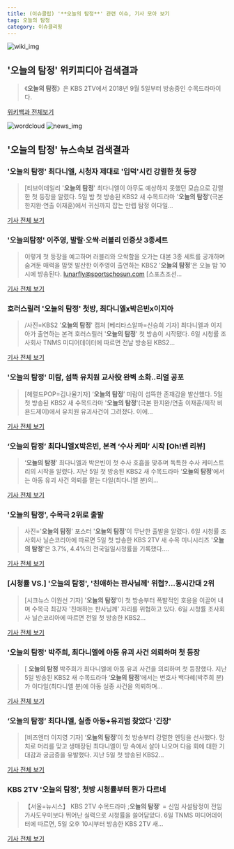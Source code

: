 ```yaml
---
title: (이슈클립) '**오늘의 탐정**' 관련 이슈, 기사 모아 보기
tag: 오늘의 탐정
category: 이슈클리핑
---
```

![wiki_img](https://user-images.githubusercontent.com/42597476/44503234-41136a80-a6d0-11e8-9071-6fc6418eafe4.png)
## **'**오늘의 탐정**'** 위키피디아 검색결과
>《**오늘의 탐정**》은 KBS 2TV에서 2018년 9월 5일부터 방송중인 수목드라마이다.

<a href="https://ko.wikipedia.org/wiki/오늘의 탐정" target="_blank">위키백과 전체보기</a>

![wordcloud](https://s3.ap-northeast-2.amazonaws.com/lyrics101-wordcloud/2018-09-06-1536204914.png)
![news_img](https://user-images.githubusercontent.com/42597476/44507050-1206f400-a6e4-11e8-8d98-7ffbfebb353f.png)
## **'**오늘의 탐정**'** 뉴스속보 검색결과
### '**오늘의 탐정**' 최다니엘, 시청자 제대로 '입덕'시킨 강렬한 첫 등장

>[티브이데일리 '**오늘의 탐정**' 최다니엘이 아무도 예상하지 못했던 모습으로 강렬한 첫 등장을 알렸다. 5일 밤 첫 방송된 KBS2 새 수목드라마 '**오늘의 탐정**'(극본 한지완·연출 이재훈)에서 귀신까지 잡는 만렙 탐정 이다일...

<a href="http://tvdaily.asiae.co.kr/read.php3?aid=15362045051392517002" target="_blank">기사 전체 보기</a>

### '오늘의탐정' 이주영, 발랄·오싹·러블리 인증샷 3종세트

>이렇게 첫 등장을 예고하며 러블리와 오싹함을 오가는 대본 3종 세트를 공개하며 숨겨둔 매력을 맘껏 발산한 이주영이 출연하는 KBS2 '**오늘의 탐정**'은 오늘 밤 10시에 방송된다. lunarfly@sportschosun.com [스포츠조선...

<a href="http://sports.chosun.com/news/ntype.htm?id=201809060100051640003860&servicedate=20180906" target="_blank">기사 전체 보기</a>

### 호러스릴러 '**오늘의 탐정**' 첫방, 최다니엘x박은빈x이지아

>/사진=KBS2 '**오늘의 탐정**' 캡처 [베리타스알파=신승희 기자] 최다니엘과 이지아가 출연하는 본격 호러스릴러 '**오늘의 탐정**' 첫 방송이 시작됐다. 6일 시청률 조사회사 TNMS 미디어데이터에 따르면 전날 방송된 KBS2...

<a href="http://www.veritas-a.com/news/articleView.html?idxno=126955" target="_blank">기사 전체 보기</a>

### '**오늘의 탐정**' 미람, 섬뜩 유치원 교사役 완벽 소화..리얼 공포

>[헤럴드POP=김나율기자] ‘**오늘의 탐정**’ 미람이 섬뜩한 존재감을 발산했다. 5일 첫 방송된 KBS2 새 수목드라마 '**오늘의 탐정**'(극본 한지완/연출 이재훈/제작 비욘드제이)에서 유치원 유괴사건이 그려졌다. 이에...

<a href="http://biz.heraldcorp.com/view.php?ud=201809061010034722352_1" target="_blank">기사 전체 보기</a>

### ‘**오늘의 탐정**’ 최다니엘X박은빈, 본격 ‘수사 케미’ 시작 [Oh!쎈 리뷰]

>‘**오늘의 탐정**’ 최다니엘과 박은빈이 첫 수사 호흡을 맞추며 독특한 수사 케미스트리의 시작을 알렸다. 지난 5일 첫 방송된 KBS2 새 수목드라마 ‘**오늘의 탐정**’에서는 아동 유괴 사건 의뢰를 맡는 다일(최다니엘 분)의...

<a href="http://www.osen.co.kr/article/G1110983355" target="_blank">기사 전체 보기</a>

### '**오늘의 탐정**', 수목극 2위로 출발

>사진='**오늘의 탐정**' 포스터 '**오늘의 탐정**'이 무난한 출발을 알렸다. 6일 시청률 조사회사 닐슨코리아에 따르면 5일 첫 방송한 KBS 2TV 새 수목 미니시리즈 '**오늘의 탐정**'은 3.7%, 4.4%의 전국일일시청률을 기록했다....

<a href="http://star.mt.co.kr/stview.php?no=2018090607124700320" target="_blank">기사 전체 보기</a>

### [시청률 VS.] '**오늘의 탐정**', '친애하는 판사님께' 위협?…동시간대 2위

>[시크뉴스 이원선 기자] '**오늘의 탐정**'이 첫 방송부터 폭발적인 호응을 이끌어 내며 수목극 최강자 '친애하는 판사님께' 자리를 위협하고 있다. 6일 시청률 조사회사 닐슨코리아에 따르면 전일 첫 방송한 KBS2...

<a href="http://chicnews.mk.co.kr/article.php?aid=1536193150210436006" target="_blank">기사 전체 보기</a>

### '**오늘의 탐정**' 박주희, 최다니엘에 아동 유괴 사건 의뢰하며 첫 등장

>[ **오늘의 탐정** 박주희가 최다니엘에 아동 유괴 사건을 의뢰하며 첫 등장했다. 지난 5일 방송된 KBS2 새 수목드라마 ‘**오늘의 탐정**’에서는 변호사 백다혜(박주희 분)가 이다일(최다니엘 분)에 아동 실종 사건을 의뢰하며...

<a href="http://www.mydaily.co.kr/new_yk/html/read.php?newsid=201809061226555157&ext=na" target="_blank">기사 전체 보기</a>

### ‘**오늘의 탐정**’ 최다니엘, 실종 아동+유괴범 찾았다 '긴장'

>[비즈엔터 이지영 기자] ‘**오늘의 탐정**’이 첫 방송부터 강렬한 엔딩을 선사했다. 망치로 머리를 맞고 생매장된 최다니엘이 땅 속에서 살아 나오며 다음 회에 대한 기대감과 궁금증을 유발했다. 지난 5일 첫 방송된 KBS2...

<a href="http://enter.etoday.co.kr/view/news_view.php?varAtcId=149757" target="_blank">기사 전체 보기</a>

### KBS 2TV '**오늘의 탐정**', 첫방 시청률부터 뭔가 다르네

>【서울=뉴시스】 KBS 2TV 수목드라마 ;**오늘의 탐정**' = 신임 사설탐정이 전임 가사도우미보다 뛰어난 실력으로 시청률을 쓸어담았다. 6일 TNMS 미디어데이터에 따르면, 5일 오후 10시부터 방송한 KBS 2TV 새...

<a href="http://www.newsis.com/view/?id=NISX20180906_0000410821&cID=10601&pID=10600" target="_blank">기사 전체 보기</a>


